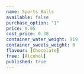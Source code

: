 ```yaml
---
name: Sports Balls
available: false
purchase_option: "1"
price: 0.95
cost_price: 0.38
container_water_weight: 919
container_sweets_weight: 0
flavour: [Chocolate]
free: [Alcohol]
published: true
---
```

